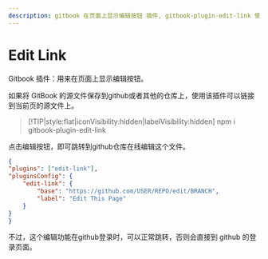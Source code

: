 ```yaml
---
description: gitbook 在页面上显示编辑按钮 插件, gitbook-plugin-edit-link 使用教程
---
```

# Edit Link

Gitbook 插件：用来在页面上显示编辑按钮。

如果将 GitBook 的源文件保存到github或者其他的仓库上，使用该插件可以链接到当前页的源文件上。

> [!TIP|style:flat|iconVisibility:hidden|labelVisibility:hidden]
> npm i gitbook-plugin-edit-link

点击编辑按钮，即可跳转到github仓库在线编辑这个文件。

```json
{
"plugins": ["edit-link"],
"pluginsConfig": {
    "edit-link": {
        "base": "https://github.com/USER/REPO/edit/BRANCH",
        "label": "Edit This Page"
    }
}
}
```

不过，这个编辑功能在github登录时，可以正常跳转，否则会直接到 github 的登录页面。
